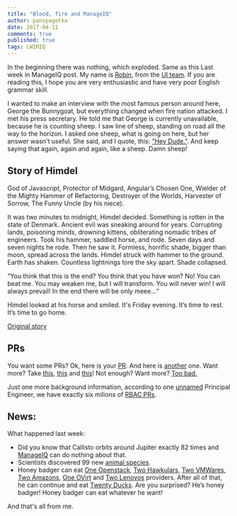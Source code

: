 ```yaml
---
title: "Blood, fire and ManageIQ"
author: panspagetka
date: 2017-04-11
comments: true
published: true
tags: LWIMIQ
---
```


In the beginning there was nothing, which exploded. Same as this Last week in ManageIQ post.
My name is [Robin](https://github.com/panspagetka), from the [UI team](https://github.com/ManageIQ/manageiq-ui-classic/). If you are reading this, I hope you are very enthusiastic and have very poor English grammar skill.

I wanted to make an interview with the most famous person around here, George the Bunnygoat, but everything changed when fire nation attacked. I met his press secretary. He told me that George is currently unavailable, because he is counting sheep. I saw line of sheep, standing on road all the way to the horizon. I asked one sheep, what is going on here, but her answer wasn't useful. She said, and I quote, this: [“Hey Dude.”](https://www.youtube.com/watch?v=A_MjCqQoLLA). And keep saying that again, again and again, like a sheep. Damn sheep!

## Story of Himdel
God of Javascript, Protector of Midgard, Angular’s Chosen One, Wielder of the Mighty Hammer of Refactoring, Destroyer of the Worlds, Harvester of Sorrow, The Funny Uncle (by his niece).

It was two minutes to midnight, Himdel decided. Something is rotten in the state of Denmark. Ancient evil was sneaking around for years. Corrupting lands, poisoning minds, drowning kittens, obliterating nomadic tribes of engineers. Took his hammer, saddled horse, and rode. Seven days and seven nights he rode. Then he saw it. Formless, horrific shade, bigger than moon, spread across the lands. Himdel struck with hammer to the ground. Earth has shaken. Countless lightnings tore the sky apart. Shade collapsed.

“You think that this is the end? You think that you have won?  No! You can beat me. You may weaken me, but I will transform. You will never win! I will always prevail! In the end there will be only meee...“

Himdel looked at his horse and smiled. It's Friday evening. It’s time to rest. It’s time to go home.

[Original story](https://github.com/ManageIQ/manageiq-ui-classic/pull/966)

## PRs
You want some PRs? Ok, here is your [PR](https://github.com/ManageIQ/manageiq/pull/14558). And here is [another](https://github.com/ManageIQ/manageiq/pull/14623) one. Want more? Take [this](https://github.com/ManageIQ/manageiq/pull/14583), [this](https://github.com/ManageIQ/manageiq/pull/14542) and [this](https://github.com/ManageIQ/manageiq/pull/14523)! Not enough? Want more? [Too bad.](https://i.imgur.com/bf4k38t.gifv)

Just one more background information, according to one [unnamed](https://github.com/martinpovolny) Principal Engineer, we have exactly six milions of [RBAC PRs](https://github.com/ManageIQ/manageiq-ui-classic/issues?q=RBAC+label%3Arbac).


## News:

  What happened last week:
  - Did you know that Callisto orbits around Jupiter exactly 82 times and [ManageIQ](https://github.com/ManageIQ/manageiq) can do nothing about that.
  - Scientists discovered 99 new [animal species](https://github.com/ManageIQ/manageiq-ui-classic).
  - Honey badger can eat [One Openstack](https://github.com/ManageIQ/manageiq-providers-openstack), [Two Hawkulars](https://github.com/ManageIQ/manageiq-providers-hawkular), [Two VMWares](https://github.com/ManageIQ/manageiq-providers-vmware), [Two Amazons](https://github.com/ManageIQ/manageiq-providers-amazon), [One OVirt](https://github.com/ManageIQ/manageiq-providers-ovirt/) and [Two Lenovos](https://github.com/ManageIQ/manageiq-providers-lenovo) providers. After all of that, he can continue and eat [Twenty Ducks](https://github.com/ManageIQ/manageiq-ui-service). Are you surprised? He’s honey badger! Honey badger can eat whatever he want!

  And that's all from me.
